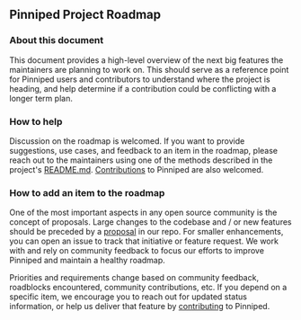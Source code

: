 ## Pinniped Project Roadmap

### About this document

This document provides a high-level overview of the next big features the maintainers are planning to work on. This
should serve as a reference point for Pinniped users and contributors to understand where the project is heading, and
help determine if a contribution could be conflicting with a longer term plan.

### How to help

Discussion on the roadmap is welcomed. If you want to provide suggestions, use cases, and feedback to an item in the
roadmap, please reach out to the maintainers using one of the methods described in the project's
[README.md](https://github.com/vmware/pinniped#discussion).
[Contributions](https://github.com/vmware/pinniped/blob/main/CONTRIBUTING.md) to Pinniped are also welcomed.

### How to add an item to the roadmap

One of the most important aspects in any open source community is the concept of proposals. Large changes to the
codebase and / or new features should be preceded by
a [proposal](https://github.com/vmware/pinniped/tree/main/proposals) in our repo.
For smaller enhancements, you can open an issue to track that initiative or feature request.
We work with and rely on community feedback to focus our efforts to improve Pinniped and maintain a healthy roadmap.

Priorities and requirements change based on community feedback, roadblocks encountered, community contributions,
etc. If you depend on a specific item, we encourage you to reach out for updated status information, or help us deliver
that feature by [contributing](https://github.com/vmware/pinniped/blob/main/CONTRIBUTING.md) to Pinniped.
